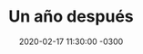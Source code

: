 ---
layout: post
category: Coqueto Escenario
date: 2020-02-17 11:30:00 -0300
title: Un año después
image: https://oceano.uy/api/images/programas/Abrepalabra/hamburguer.jpg
summary: Lubo Adusto y la insólita noticia del hombre que enterró una hamburguesa y se la comió un año después. De yapa, más del operativo especial de la asunción del nuevo presidente y la vuelta del fútbol uruguayo con resultados inquietantes. Aún no sabemos cuándo se juega el clásico
file: https://audios.oceanofm.com/programas/Abrepalabra/20-02-17coqueto.mp3
duration: 25:32
oceanourl: https://oceano.uy/abrepalabra/coqueto-escenario/20867-un-ano-despues
---